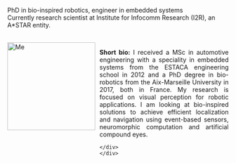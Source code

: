 <!--
.. title: Fabien Colonnier
.. slug: index
.. date: 2019-05-03 14:12:48 UTC+08:00
.. tags: 
.. category: 
.. link: 
.. description: title page
.. type: text
-->


<p>
PhD in bio-inspired robotics, engineer in embedded systems<br>
Currently research scientist at Institute for Infocomm Research (I2R), an A*STAR entity.<br>
<br>
</p>

<div style="width: 100%; display: table;">
    <div style="display: table-row">
        <div style="width: 210px; display: table-cell;"> 
	<img src="files/Me.jpg" width="200" alt="Me"/>
	</div>
        <div style="display: table-cell; margin: 1.5% 1.5%; vertical-align: top; position:relative;" > 
		<div style="top" >		
			<p style="text-align: justify; text-justify: inter-word;">
				<b>Short bio:</b>
				I received a MSc in automotive engineering with a speciality in embedded systems from the ESTACA engineering school in 2012 and a PhD degree in bio-robotics from the Aix-Marseille University in 2017, both in France. My research is focused on visual perception for robotic applications. I am looking at bio-inspired solutions to achieve efficient localization and navigation using event-based sensors, neuromorphic computation and artificial compound eyes.
			</p>
		</div>	
		
	</div>
    </div>
</div>
<br>

<!-- CODE to get the social links logo in the page
	<div style="display: inline-block; position:relative; bottom;" >
    	    <p>
		<span class="fa-stack fa-2x">
		<a href="mailto:fabien.colonnier@gmail.com">
		    <i class="fa fa-square fa-stack-2x"></i>
		    <i class="fa fa-envelope fa-inverse fa-stack-1x"></i>
		</a>
		</span>
		<span class="fa-stack fa-2x">
		<a href="https://scholar.google.com.sg/citations?hl=en&user=sxMxQZoAAAAJ">
		    <i class="ai ai-google-scholar-square ai-2x"></i>
		</a>
		</span>
		<span class="fa-stack fa-2x">
		<a href="https://github.com/fabien-colonnier">
		    <i class="fa fa-github-square fa-stack-2x"></i>
		</a>
		</span>
		<span class="fa-stack fa-2x">
		<a href="https://www.linkedin.com/in/fabien-colonnier-8a21ab51">
		    <i class="fa fa-square fa-stack-2x"></i>
		    <i class="fa fa-linkedin fa-inverse fa-stack-1x"></i>
		</a>
		</span>
	    </p>
	</div>
-->

<!-- TO have my own visitor counter
https://www.ionos.co.uk/digitalguide/websites/website-creation/create-your-own-visitor-counter-how-it-works/

or 

use a provider

https://www.freevisitorcounters.com/

-->
